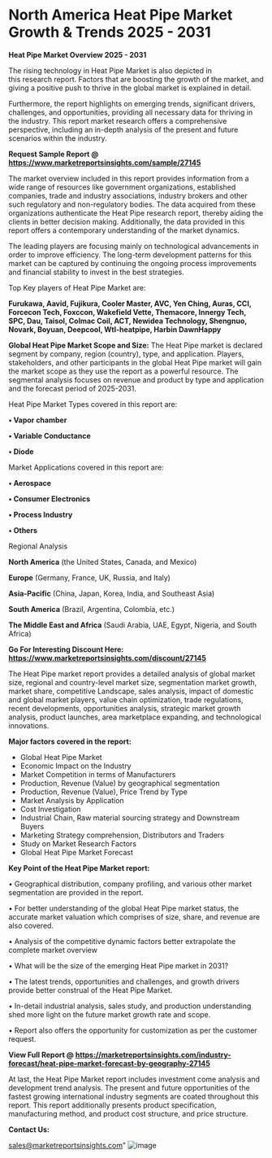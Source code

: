  # North America Heat Pipe Market Growth & Trends 2025 - 2031

<Strong> Heat Pipe Market Overview 2025 - 2031</strong>

The rising technology in Heat Pipe Market is also depicted in this research report. Factors that are boosting the growth of the market, and giving a positive push to thrive in the global market is explained in detail.

Furthermore, the report highlights on emerging trends, significant drivers, challenges, and opportunities, providing all necessary data for thriving in the industry. This report market research offers a comprehensive perspective, including an in-depth analysis of the present and future scenarios within the industry.

<strong>Request Sample Report @ <a href=https://www.marketreportsinsights.com/sample/27145>https://www.marketreportsinsights.com/sample/27145</a></strong>

The market overview included in this report provides information from a wide range of resources like government organizations, established companies, trade and industry associations, industry brokers and other such regulatory and non-regulatory bodies. The data acquired from these organizations authenticate the Heat Pipe research report, thereby aiding the clients in better decision making. Additionally, the data provided in this report offers a contemporary understanding of the market dynamics.

The leading players are focusing mainly on technological advancements in order to improve efficiency. The long-term development patterns for this market can be captured by continuing the ongoing process improvements and financial stability to invest in the best strategies.

Top Key players of Heat Pipe Market are:

<strong>Furukawa, Aavid, Fujikura, Cooler Master, AVC, Yen Ching, Auras, CCI, Forcecon Tech, Foxccon, Wakefield Vette, Themacore, Innergy Tech, SPC, Dau, Taisol, Colmac Coil, ACT, Newidea Technology, Shengnuo, Novark, Boyuan, Deepcool, Wtl-heatpipe, Harbin DawnHappy</strong>

<strong><b>Global Heat Pipe Market Scope and Size:</b></strong>
The Heat Pipe market is declared segment by company, region (country), type, and application. Players, stakeholders, and other participants in the global Heat Pipe market will gain the market scope as they use the report as a powerful resource. The segmental analysis focuses on revenue and product by type and application and the forecast period of 2025-2031.

Heat Pipe Market Types covered in this report are:

<strong>• Vapor chamber

• Variable Conductance

• Diode</strong>

Market Applications covered in this report are:

<strong>• Aerospace

• Consumer Electronics

• Process Industry

• Others</strong> 

Regional Analysis

<strong>North America</strong> (the United States, Canada, and Mexico)

<strong>Europe</strong> (Germany, France, UK, Russia, and Italy)

<strong>Asia-Pacific</strong> (China, Japan, Korea, India, and Southeast Asia)

<strong>South America</strong> (Brazil, Argentina, Colombia, etc.)

<strong>The Middle East and Africa</strong> (Saudi Arabia, UAE, Egypt, Nigeria, and South Africa)

<strong>Go For Interesting Discount Here: <a href=https://www.marketreportsinsights.com/discount/27145>https://www.marketreportsinsights.com/discount/27145</a></strong>

The Heat Pipe market report provides a detailed analysis of global market size, regional and country-level market size, segmentation market growth, market share, competitive Landscape, sales analysis, impact of domestic and global market players, value chain optimization, trade regulations, recent developments, opportunities analysis, strategic market growth analysis, product launches, area marketplace expanding, and technological innovations.

<strong><b>Major factors covered in the report:</b></strong>
<ul>
  <li>Global Heat Pipe Market </li>
  <li>Economic Impact on the Industry</li>
  <li>Market Competition in terms of Manufacturers</li>
  <li>Production, Revenue (Value) by geographical segmentation</li>
  <li>Production, Revenue (Value), Price Trend by Type</li>
  <li>Market Analysis by Application</li>
  <li>Cost Investigation</li>
  <li>Industrial Chain, Raw material sourcing strategy and Downstream Buyers</li>
  <li>Marketing Strategy comprehension, Distributors and Traders</li>
  <li>Study on Market Research Factors</li>
  <li>Global Heat Pipe Market Forecast</li>
</ul>

<strong><b>Key Point of the Heat Pipe Market report:</b></strong>

• Geographical distribution, company profiling, and various other market segmentation are provided in the report.

• For better understanding of the global Heat Pipe market status, the accurate market valuation which comprises of size, share, and revenue are also covered.

• Analysis of the competitive dynamic factors better extrapolate the complete market overview

• What will be the size of the emerging Heat Pipe market in 2031?

• The latest trends, opportunities and challenges, and growth drivers provide better construal of the Heat Pipe Market.

• In-detail industrial analysis, sales study, and production understanding shed more light on the future market growth rate and scope.

• Report also offers the opportunity for customization as per the customer request.

<strong><b>View Full Report @ <a href=https://marketreportsinsights.com/industry-forecast/heat-pipe-market-forecast-by-geography-27145>https://marketreportsinsights.com/industry-forecast/heat-pipe-market-forecast-by-geography-27145</a></b></strong>


At last, the Heat Pipe Market report includes investment come analysis and development trend analysis. The present and future opportunities of the fastest growing international industry segments are coated throughout this report. This report additionally presents product specification, manufacturing method, and product cost structure, and price structure.

<strong>Contact Us:</strong>

sales@marketreportsinsights.com"
![image](https://github.com/user-attachments/assets/39e3456c-2733-460c-9623-019c8c016b10)
